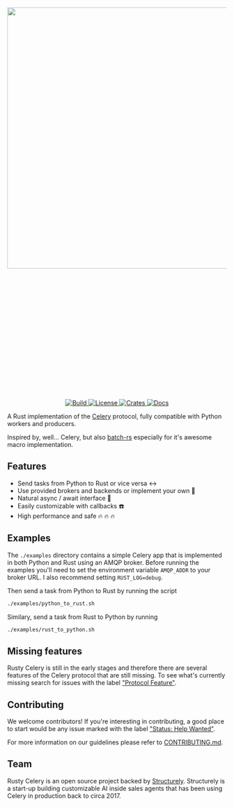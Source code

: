<p align="center" style="font-size:300px;">
    <br>
    <img src="https://structurely-images.s3-us-west-2.amazonaws.com/logos/rusty-celery.png" width="600"/>
    <br>
<p>
<p align="center">
    <a href="https://github.com/rusty-celery/rusty-celery/actions">
        <img alt="Build" src="https://github.com/rusty-celery/rusty-celery/workflows/CI/badge.svg">
    </a>
    <a href="https://github.com/rusty-celery/rusty-celery/blob/master/LICENSE">
        <img alt="License" src="https://img.shields.io/github/license/rusty-celery/rusty-celery.svg?color=blue&cachedrop">
    </a>
    <a href="https://crates.io/crates/celery">
        <img alt="Crates" src="https://img.shields.io/crates/v/celery.svg?color=blue">
    </a>
    <a href="https://docs.rs/celery/">
        <img alt="Docs" src="https://img.shields.io/badge/docs.rs-API%20docs-blue">
    </a>
</p>

A Rust implementation of the [Celery](https://github.com/celery/celery) protocol, fully compatible with Python workers and producers.

Inspired by, well... Celery, but also [batch-rs](https://github.com/kureuil/batch-rs) especially for it's awesome macro implementation.

## Features

- Send tasks from Python to Rust or vice versa ↔️
- Use provided brokers and backends or implement your own 🔧
- Natural async / await interface 🎇
- Easily customizable with callbacks ☎️
- High performance and safe 🔥 🔥 🔥

## Examples

The `./examples` directory contains a simple Celery app that is implemented in both Python and Rust using an AMQP broker. Before running the examples you'll need to set the environment variable `AMQP_ADDR` to your broker URL. I also recommend setting `RUST_LOG=debug`.

Then send a task from Python to Rust by running the script

```bash
./examples/python_to_rust.sh
```

Similary, send a task from Rust to Python by running

```bash
./examples/rust_to_python.sh
```

## Missing features

Rusty Celery is still in the early stages and therefore there are several features of the Celery protocol that are still missing. To see what's currently missing search for issues with the label ["Protocol Feature"](https://github.com/rusty-celery/rusty-celery/issues?q=is%3Aopen+is%3Aissue+label%3A%22Protocol+Feature%22).

## Contributing

We welcome contributors! If you're interesting in contributing, a good place to start would be any issue marked with the label ["Status: Help Wanted"](https://github.com/rusty-celery/rusty-celery/issues?q=is%3Aopen+is%3Aissue+label%3A%22Status%3A+Help+Wanted%22).

For more information on our guidelines please refer to [CONTRIBUTING.md](./CONTRIBUTING.md).

## Team

Rusty Celery is an open source project backed by [Structurely](https://structurely.com/). Structurely is a start-up building customizable AI inside sales agents that has been using Celery in production back to circa 2017.

